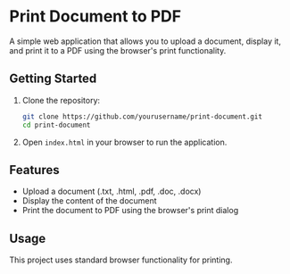# Print Document to PDF

A simple web application that allows you to upload a document, display it, and print it to a PDF using the browser's print functionality.

## Getting Started

1. Clone the repository:
    ```bash
    git clone https://github.com/yourusername/print-document.git
    cd print-document
    ```

2. Open `index.html` in your browser to run the application.

## Features

- Upload a document (.txt, .html, .pdf, .doc, .docx)
- Display the content of the document
- Print the document to PDF using the browser's print dialog

## Usage

This project uses standard browser functionality for printing.
